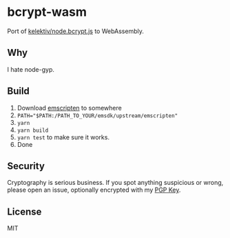 # bcrypt-wasm

Port of [kelektiv/node.bcrypt.js](https://github.com/kelektiv/node.bcrypt.js) to
WebAssembly.

## Why

I hate node-gyp.

## Build

1. Download [emscripten](https://emscripten.org/docs/getting_started/downloads.html)
   to somewhere
2. `PATH="$PATH:/PATH_TO_YOUR/emsdk/upstream/emscripten"`
3. `yarn`
4. `yarn build`
5. `yarn test` to make sure it works.
6. Done

## Security

Cryptography is serious business. If you spot anything suspicious or wrong,
please open an issue, optionally encrypted with my [PGP Key](https://github.com/proteriax/proteriax/blob/master/public.pgp).

## License

MIT
